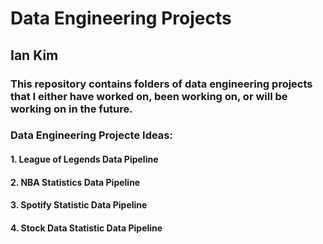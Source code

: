 # Data Engineering Projects

## Ian Kim

### This repository contains folders of data engineering projects that I either have worked on, been working on, or will be working on in the future.

### Data Engineering Projecte Ideas:
#### 1. League of Legends Data Pipeline
#### 2. NBA Statistics Data Pipeline
#### 3. Spotify Statistic Data Pipeline
#### 4. Stock Data Statistic Data Pipeline


